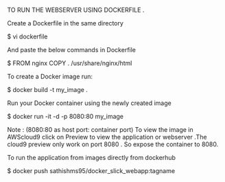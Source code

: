  TO RUN THE WEBSERVER USING DOCKERFILE . 
 
 Create a Dockerfile in the same directory
 
 $ vi dockerfile
 
 And paste the below commands in Dockerfile
 
 $ FROM nginx
   COPY . /usr/share/nginx/html
   
 To create a Docker image run:
 
 $ docker build -t my_image .
 
 Run your Docker container using the newly created image
 
 $ docker run -it -d -p 8080:80 my_image
 
 Note : (8080:80 as host port: container port)
 To view the image in AWScloud9 click on Preview to view the application or webserver .The cloud9 preview only work on port 8080 . So expose the container to 
 8080.
 
 To run the application from images directly from dockerhub

$ docker push sathishms95/docker_slick_webapp:tagname  
 
 
   
   
 
